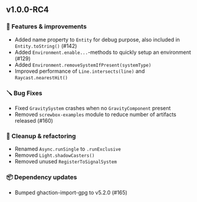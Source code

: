 ## v1.0.0-RC4

### 🚀 Features & improvements

- Added name property to `Entity` for debug purpose, also included in `Entity.toString()` (#142)
- Added `Environment.enable...`-methods to quickly setup an environment (#129)
- Added `Environment.removeSystemIfPresent(systemType)`
- Improved performance of `Line.intersects(line)` and `Raycast.nearestHit()`

### 🪛 Bug Fixes

- Fixed `GravitySystem` crashes when no `GravityComponent` present 
- Removed `screwbox-examples` module to reduce number of artifacts released (#160)

### 🧽 Cleanup & refactoring

- Renamed `Async.runSingle` to `.runExclusive`
- Removed `Light.shadowCasters()`
- Removed unused `RegisterToSignalSystem`

### 📦 Dependency updates

- Bumped ghaction-import-gpg to v5.2.0 (#165)